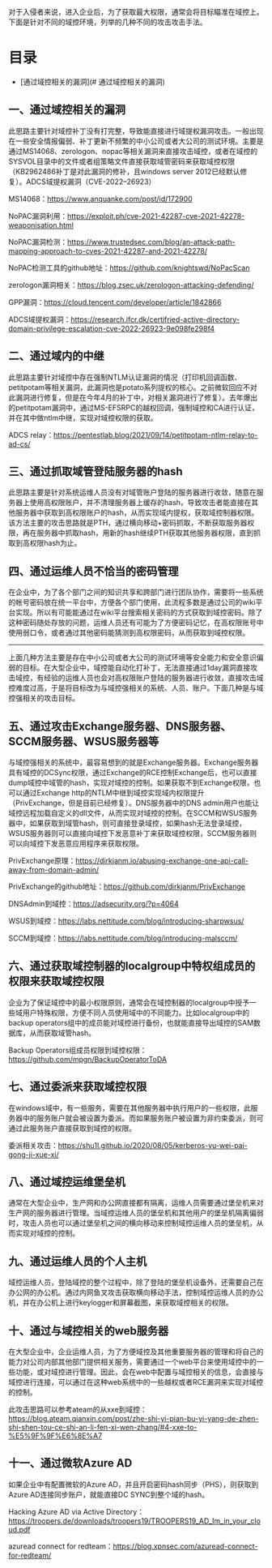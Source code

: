 对于入侵者来说，进入企业后，为了获取最大权限，通常会将目标瞄准在域控上。下面是针对不同的域控环境，列举的几种不同的攻击攻击手法。

# 目录

- [通过域控相关的漏洞](# 通过域控相关的漏洞)

## 一、通过域控相关的漏洞

此思路主要针对域控补丁没有打完整，导致能直接进行域提权漏洞攻击。一般出现在一些安全情报偏弱、补丁更新不频繁的中小公司或者大公司的测试环境。主要是通过MS14068、zerologon、nopac等相关漏洞来直接攻击域控，或者在域控的SYSVOL目录中的文件或者组策略文件直接获取域管密码来获取域控权限（KB2962486补丁是对此漏洞的修补，且windows server 2012已经默认修复）。ADCS域提权漏洞（CVE-2022–26923）

MS14068：https://www.anquanke.com/post/id/172900

NoPAC漏洞利用：https://exploit.ph/cve-2021-42287-cve-2021-42278-weaponisation.html

NoPAC漏洞检测：https://www.trustedsec.com/blog/an-attack-path-mapping-approach-to-cves-2021-42287-and-2021-42278/

NoPAC检测工具的github地址：https://github.com/knightswd/NoPacScan

zerologon漏洞相关：https://blog.zsec.uk/zerologon-attacking-defending/

GPP漏洞：https://cloud.tencent.com/developer/article/1842866

ADCS域提权漏洞：https://research.ifcr.dk/certifried-active-directory-domain-privilege-escalation-cve-2022-26923-9e098fe298f4

## 二、通过域内的中继

此思路主要针对域控中存在强制NTLM认证漏洞的情况（打印机回调函数、petitpotam等相关漏洞，此漏洞也是potato系列提权的核心。之前微软回应不对此漏洞进行修复，但是在今年4月的补丁中，对相关漏洞进行了修复）。去年爆出的petitpotam漏洞中，通过MS-EFSRPC的越权回调，强制域控和CA进行认证，并在其中做ntlm中继，实现对域控权限的获取。

ADCS relay：https://pentestlab.blog/2021/09/14/petitpotam-ntlm-relay-to-ad-cs/


## 三、通过抓取域管登陆服务器的hash

此思路主要是针对系统运维人员没有对域管账户登陆的服务器进行收敛，随意在服务器上使用高权限账户，并不清理服务器上缓存的hash，导致攻击者能直接在其他服务器中获取到高权限账户的hash，从而实现域内提权，获取域控制器权限。该方法主要的攻击思路就是PTH，通过横向移动+密码抓取，不断获取服务器权限，再在服务器中抓取hash，用新的hash继续PTH获取其他服务器权限，直到抓取到高权限hash为止。


## 四、通过运维人员不恰当的密码管理

在企业中，为了各个部门之间的知识共享和跨部门进行团队协作，需要将一些系统的帐号密码放在统一平台中，方便各个部门使用，此流程多数是通过公司的wiki平台实现。所以有可能能通过在wiki平台搜索相关密码的方式获取到域控密码。除了这种密码随处存放的问题，运维人员还有可能为了方便密码记忆，在高权限账号中使用弱口令，或者通过其他密码能猜测到高权限密码，从而获取到域控权限。

*****

上面几种方法主要是存在中小公司或者大公司的测试环境等安全能力和安全意识偏弱的目标。在大型企业中，域控能自动化打补丁，无法直接通过1day漏洞直接攻击域控，有经验的运维人员也会对高权限账户登陆的服务器进行收敛，直接攻击域控难度过高，于是将目标改为与域控强相关的系统、人员、账户。下面几种是与域控强相关的攻击目标。

## 五、通过攻击Exchange服务器、DNS服务器、SCCM服务器、WSUS服务器等

与域控强相关的系统中，最容易想到的就是Exchange服务器。Exchange服务器具有域控的DCSync权限，通过Exchange的RCE控制Exchange后，也可以直接dump域控中域管的hash，实现对域控的控制。如果获取不到Exchange权限，也可以通过Exchange http的NTLM中继到域控实现域内权限提升（PrivExchange，但是目前已经修复）。DNS服务器中的DNS admin用户也能让域控远程加载自定义的dll文件，从而实现对域控的控制。在SCCM和WSUS服务器中，如果获取到域管hash，则可直接登录域控，如果hash无法登录域控，WSUS服务器则可以直接向域控下发恶意补丁来获取域控权限，SCCM服务器则可以向域控下发恶意应用程序来获取权限。

PrivExchange原理：https://dirkjanm.io/abusing-exchange-one-api-call-away-from-domain-admin/

PrivExchange的github地址：https://github.com/dirkjanm/PrivExchange

DNSAdmin到域控：https://adsecurity.org/?p=4064

WSUS到域控：https://labs.nettitude.com/blog/introducing-sharpwsus/

SCCM到域控：https://labs.nettitude.com/blog/introducing-malsccm/



## 六、通过获取域控制器的localgroup中特权组成员的权限来获取域控权限

企业为了保证域控中的最小权限原则，通常会在域控制器的localgroup中授予一些域用户特殊权限，方便不同人员使用域中的不同能力。比如localgroup中的backup operators组中的成员能对域控进行备份，也就能直接导出域控的SAM数据库，从而获取域管hash。

Backup Operators组成员权限到域控权限：https://github.com/mpgn/BackupOperatorToDA


## 七、通过委派来获取域控权限

在windows域中，有一些服务，需要在其他服务器中执行用户的一些权限，此服务器中的服务账户就会被设置为委派。而如果服务账户被设置为非约束委派，则可通过此服务账户直接获取到域控的权限。

委派相关攻击：https://shu1l.github.io/2020/08/05/kerberos-yu-wei-pai-gong-ji-xue-xi/

## 八、通过域控运维堡垒机

通常在大型企业中，生产网和办公网直接都有隔离，运维人员需要通过堡垒机来对生产网的服务器进行管理。当域控运维人员的堡垒机和其他用户的堡垒机隔离偏弱时，攻击人员也可以通过堡垒机之间的横向移动来控制域控运维人员的堡垒机，从而实现对域控的控制。

## 九、通过运维人员的个人主机

域控运维人员，登陆域控的整个过程中，除了登陆的堡垒机设备外，还需要自己在办公网的办公机。通过内网鱼叉攻击获取横向移动手法，控制域控运维人员的办公机，并在办公机上进行keylogger和屏幕截图，来获取域控相关的权限。

## 十、通过与域控相关的web服务器

在大型企业中，企业运维人员，为了方便域控及其他重要服务器的管理和将自己的能力对公司内部其他部门提供相关服务，需要通过一个web平台来使用域控中的一些功能，或对域控进行管理。因此，会在web中配置与域控相关的信息，会直接与域控进行连接，可以通过在这种web系统中的一些越权或者RCE漏洞来实现对域控的控制。

此攻击思路可以参考ateam的从xxe到域控：https://blog.ateam.qianxin.com/post/zhe-shi-yi-pian-bu-yi-yang-de-zhen-shi-shen-tou-ce-shi-an-li-fen-xi-wen-zhang/#4-xxe-to-%E5%9F%9F%E6%8E%A7

## 十一、通过微软Azure AD

如果企业中有配置微软的Azure AD，并且开启密码hash同步（PHS），则获取到Azure AD连接同步账户，就能直接DC SYNC到整个域的hash。

Hacking Azure AD via Active Directory：https://troopers.de/downloads/troopers19/TROOPERS19_AD_Im_in_your_cloud.pdf

azuread connect for redteam：https://blog.xpnsec.com/azuread-connect-for-redteam/

